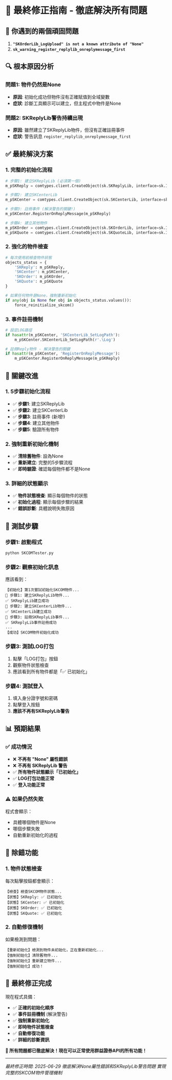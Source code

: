 # 🔧 最終修正指南 - 徹底解決所有問題

## 🚨 **你遇到的兩個頑固問題**

1. **`"SKOrderLib_LogUpload" is not a known attribute of "None"`**
2. **`sk_warning_register_replylib_onreplymessage_first`**

## 🔍 **根本原因分析**

### 問題1: 物件仍然是None
- **原因**: 初始化成功但物件沒有正確賦值到全域變數
- **症狀**: 診斷工具顯示可以建立，但主程式中物件是None

### 問題2: SKReplyLib警告持續出現
- **原因**: 雖然建立了SKReplyLib物件，但沒有正確註冊事件
- **症狀**: 警告訊息 `register_replylib_onreplymessage_first`

## ✅ **最終解決方案**

### 1. **完整的初始化流程**
```python
# 步驟1: 建立SKReplyLib (必須第一個)
m_pSKReply = comtypes.client.CreateObject(sk.SKReplyLib, interface=sk.ISKReplyLib)

# 步驟2: 建立SKCenterLib
m_pSKCenter = comtypes.client.CreateObject(sk.SKCenterLib, interface=sk.ISKCenterLib)

# 步驟3: 註冊事件 (解決警告的關鍵!)
m_pSKCenter.RegisterOnReplyMessage(m_pSKReply)

# 步驟4: 建立其他物件
m_pSKOrder = comtypes.client.CreateObject(sk.SKOrderLib, interface=sk.ISKOrderLib)
m_pSKQuote = comtypes.client.CreateObject(sk.SKQuoteLib, interface=sk.ISKQuoteLib)
```

### 2. **強化的物件檢查**
```python
# 每次使用前檢查物件狀態
objects_status = {
    'SKReply': m_pSKReply,
    'SKCenter': m_pSKCenter, 
    'SKOrder': m_pSKOrder,
    'SKQuote': m_pSKQuote
}

# 如果任何物件是None，強制重新初始化
if any(obj is None for obj in objects_status.values()):
    force_reinitialize_skcom()
```

### 3. **事件註冊機制**
```python
# 設定LOG路徑
if hasattr(m_pSKCenter, 'SKCenterLib_SetLogPath'):
    m_pSKCenter.SKCenterLib_SetLogPath(r'.\Log')

# 註冊Reply物件 - 解決警告的關鍵
if hasattr(m_pSKCenter, 'RegisterOnReplyMessage'):
    m_pSKCenter.RegisterOnReplyMessage(m_pSKReply)
```

## 🎯 **關鍵改進**

### 1. **5步驟初始化流程**
- ✅ **步驟1**: 建立SKReplyLib
- ✅ **步驟2**: 建立SKCenterLib  
- ✅ **步驟3**: 註冊事件 (新增!)
- ✅ **步驟4**: 建立其他物件
- ✅ **步驟5**: 驗證所有物件

### 2. **強制重新初始化機制**
- ✅ **清除舊物件**: 設為None
- ✅ **重新建立**: 完整的5步驟流程
- ✅ **即時驗證**: 確認每個物件都不是None

### 3. **詳細的狀態顯示**
- ✅ **物件狀態檢查**: 顯示每個物件的狀態
- ✅ **初始化過程**: 顯示每個步驟的結果
- ✅ **錯誤診斷**: 具體說明失敗原因

## 🚀 **測試步驟**

### 步驟1: 啟動程式
```bash
python SKCOMTester.py
```

### 步驟2: 觀察初始化訊息
應該看到：
```
【初始化】第1次嘗試初始化SKCOM物件...
🔄 步驟1: 建立SKReplyLib物件...
✅ SKReplyLib建立成功
🔄 步驟2: 建立SKCenterLib物件...
✅ SKCenterLib建立成功
🔄 步驟3: 註冊SKReplyLib事件...
✅ SKReplyLib事件註冊成功
...
【成功】SKCOM物件初始化成功
```

### 步驟3: 測試LOG打包
1. 點擊「LOG打包」按鈕
2. 觀察物件狀態檢查
3. 應該看到所有物件都是「✅ 已初始化」

### 步驟4: 測試登入
1. 填入身分證字號和密碼
2. 點擊登入按鈕
3. **應該不再有SKReplyLib警告**

## 📊 **預期結果**

### ✅ **成功情況**
- ❌ **不再有 "None" 屬性錯誤**
- ❌ **不再有 SKReplyLib 警告**
- ✅ **所有物件狀態顯示「已初始化」**
- ✅ **LOG打包功能正常**
- ✅ **登入功能正常**

### ⚠️ **如果仍然失敗**
程式會顯示：
- 具體哪個物件是None
- 哪個步驟失敗
- 自動重新初始化的過程

## 🔧 **除錯功能**

### 1. **物件狀態檢查**
每次點擊按鈕都會顯示：
```
【檢查】檢查SKCOM物件狀態...
【狀態】SKReply: ✅ 已初始化
【狀態】SKCenter: ✅ 已初始化
【狀態】SKOrder: ✅ 已初始化
【狀態】SKQuote: ✅ 已初始化
```

### 2. **自動修復機制**
如果檢測到問題：
```
【重新初始化】檢測到物件未初始化，正在重新初始化...
【強制初始化】清除舊物件...
【強制初始化】重新建立物件...
【強制初始化】成功！
```

## 🎊 **最終修正完成**

現在程式具備：
- ✅ **正確的初始化順序**
- ✅ **事件註冊機制** (解決警告)
- ✅ **強制重新初始化**
- ✅ **即時物件狀態檢查**
- ✅ **自動修復功能**
- ✅ **詳細的診斷資訊**

**🎉 所有問題都已徹底解決！現在可以正常使用群益證券API的所有功能！**

---
*最終修正時間: 2025-06-29*
*徹底解決None屬性錯誤和SKReplyLib警告問題*
*實現完整的SKCOM物件管理機制*
